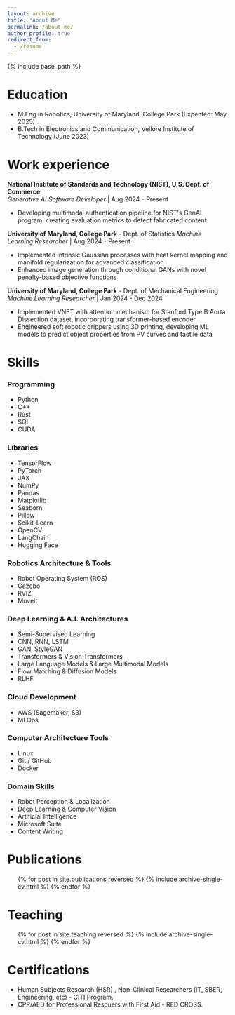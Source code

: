 ```yaml
---
layout: archive
title: "About Me"
permalink: /about me/
author_profile: true
redirect_from:
  - /resume
---
```


{% include base_path %}

Education
======
* M.Eng in Robotics, University of Maryland, College Park (Expected: May 2025)
* B.Tech in Electronics and Communication, Vellore Institute of Technology (June 2023)


Work experience
======

**National Institute of Standards and Technology (NIST), U.S. Dept. of Commerce**  
*Generative AI Software Developer* | Aug 2024 - Present
- Developing multimodal authentication pipeline for NIST's GenAI program, creating evaluation metrics to detect fabricated content

**University of Maryland, College Park** - Dept. of Statistics
*Machine Learning Researcher* | Aug 2024 - Present
- Implemented intrinsic Gaussian processes with heat kernel mapping and manifold regularization for advanced classification
- Enhanced image generation through conditional GANs with novel penalty-based objective functions

**University of Maryland, College Park** - Dept. of Mechanical Engineering  
*Machine Learning Researcher* | Jan 2024 - Dec 2024
- Implemented VNET with attention mechanism for Stanford Type B Aorta Dissection dataset, incorporating transformer-based encoder
- Engineered soft robotic grippers using 3D printing, developing ML models to predict object properties from PV curves and tactile data


Skills
======
### Programming
- Python
- C++
- Rust
- SQL
- CUDA

### Libraries
- TensorFlow
- PyTorch
- JAX
- NumPy
- Pandas
- Matplotlib
- Seaborn
- Pillow
- Scikit-Learn
- OpenCV
- LangChain
- Hugging Face

### Robotics Architecture & Tools
- Robot Operating System (ROS)
- Gazebo
- RVIZ
- Moveit

### Deep Learning & A.I. Architectures
- Semi-Supervised Learning
- CNN, RNN, LSTM
- GAN, StyleGAN
- Transformers & Vision Transformers
- Large Language Models & Large Multimodal Models
- Flow Matching & Diffusion Models
- RLHF

### Cloud Development
- AWS (Sagemaker, S3)
- MLOps

### Computer Architecture Tools
- Linux
- Git / GitHub
- Docker

### Domain Skills
- Robot Perception & Localization
- Deep Learning & Computer Vision
- Artificial Intelligence
- Microsoft Suite
- Content Writing

Publications
======
  <ul>{% for post in site.publications reversed %}
    {% include archive-single-cv.html %}
  {% endfor %}</ul>
  

  
Teaching
======
  <ul>{% for post in site.teaching reversed %}
    {% include archive-single-cv.html %}
  {% endfor %}</ul>
  
Certifications
======
* Human Subjects Research (HSR) , Non-Clinical Researchers (IT, SBER, Engineering, etc) - CITI Program.
* CPR/AED for Professional Rescuers with First Aid - RED CROSS.

